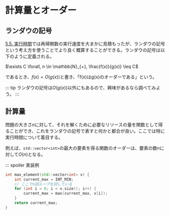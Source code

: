 # 計算量とオーダー
## ランダウの記号
[5.5. 実行時間](../chapter-5/exec-time.md)では再帰関数の実行速度を大まかに見積もったが、ランダウの記号という考え方を使うことでより良く概算することができる。ランダウの記号は以下のように定義される。

$\exists C \forall, n \in \mathbb{N}_{+}, \frac{f(x)}{g(x)} \leq C$

であるとき、$f(x) = O(g(x))$と書き、「f(x)はg(x)のオーダーである」という。

::: tip
ランダウの記号は$O(g(x))$以外にもあるので、興味があるなら調べてみよう。
:::

## 計算量
問題の大きさ$n$に対して、それを解くために必要なリソースの量を関数として得ることができ、これをランダウの記号で表すと何かと都合が良い。ここでは特に実行時間について着目する。

例えば、`std::vector<int>`の最大の要素を得る関数のオーダーは、要素の数$n$に対して$O(n)$となる。

::: spoiler 実装例
```cpp
int max_element(std::vector<int> v) {
    int current_max = INT_MIN;
    // ここでn回ループを回している
    for (int i = 0; i < v.size(); i++) {
        current_max = max(current_max, v[i]);
    }
    return current_max;
}
```
